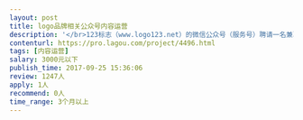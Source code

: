 ```yaml
---                
layout: post       
title: logo品牌相关公众号内容运营           
description: '</br>123标志（www.logo123.net）的微信公众号（服务号）聘请一名兼职内容运营。在家工作， 主要是收集整理一些与中小企业品牌建设，logo设计相关的行业干货文章以每周2篇的频率推送公众号。报酬2400元/月。希望有公众号运营经验的个人长期合作。希望你：</br>* 熟悉了解logo设计行业。 </br>* 丰富的公众号运营经验</br>* 推送文章不需要100%原创，对合适的内容收集整理后进行二次创作。</br>* 文章内容有趣，让读者有所收获</br>'     
contenturl: https://pro.lagou.com/project/4496.html      
tags: [内容运营]            
salary: 3000元以下          
publish_time: 2017-09-25 15:36:06         
review: 1247人                   
apply: 1人                   
recommend: 0人                   
time_range: 3个月以上              
---                 
```

